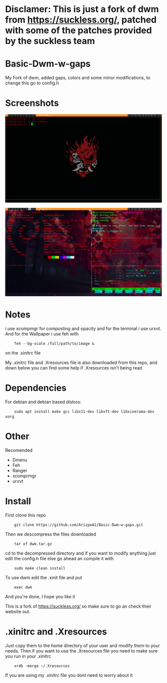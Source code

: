 # Disclamer: This is just a fork of dwm from https://suckless.org/, patched with some of the patches provided by the suckless team
# Basic-Dwm-w-gaps
My Fork of dwm, added gaps, colors and some minor modifications, to change this go to config.h

# Screenshots

![](images/immagengitajsl.jpg)

![](images/dwmimage2.jpg)


# Notes

i use xcompmgr for composting and opacity and for the terminal i use urxvt. 
And for the Wallpaper i use feh with

        feh --bg-scale /full/path/to/image &
        
 on the .xinitrc file

My .xinitrc file and .Xresources file is also downloaded from this repo, and down below you can find some help if .Xresources isn't being read


# Dependencies
For debian and debian based distros:

        sudo apt install make gcc libx11-dev libxft-dev libxinerama-dev xorg
  
# Other
Recomended

- Dmenu
- Feh
- Ranger
- xcomprmgr
- urxvt

# Install
First clone this repo
    
        git clone https://github.com/ArizpeA1/Basic-Dwm-w-gaps.git
   
Then we descompress the files downloaded

        tar xf dwm.tar.gz 

cd to the decompressed directory and if you want to modify anything just edit the config.h file else go ahead an compile it with
    
        sudo make clean install
        
To use dwm edit the .xinit file and put

        exec dwm
        
And you're done, I hope you like it

This is a fork of https://suckless.org/ so make sure to go an check their website out.

# .xinitrc and .Xresources

Just copy them to the home directory of your user and modify them to your needs.
Then if you want to use the .Xresources file you need to make sure you run in your .xinitrc

        xrdb -merge ~/.Xresources
   
If you are using my .xinitrc file you dont need to worry about it
